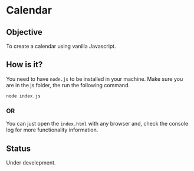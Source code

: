 # Calendar

## Objective

To create a calendar using vanilla Javascript.

## How is it?

You need to have ```node.js``` to be installed in your machine.
Make sure you are in the js folder, the run the following command.

```node
node index.js
```

### OR

You can just open the ```index.html``` with any browser and,
check the console log for more functionality information.


## Status

Under develepment.
